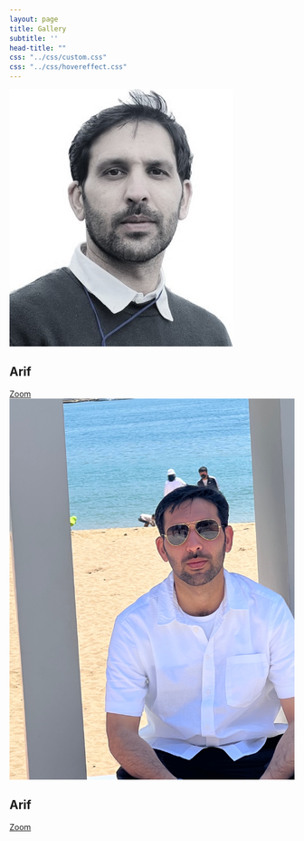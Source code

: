 ```yaml
---
layout: page
title: Gallery
subtitle: ''
head-title: ""
css: "../css/custom.css"
css: "../css/hovereffect.css"
---
```


<div class="col-lg-3 col-md-4 col-sm-6 col-xs-12">
    <div class="hovereffect">
        <img class="img-responsive" src="/img/arif-new2.jpg">
        <div class="overlay">
           <h2>Arif</h2>
           <a class="info" href="https://arifkhaan.github.io/img/arif-new2.jpg">Zoom</a>
        </div>
    </div>
</div>
<div class="col-lg-3 col-md-4 col-sm-6 col-xs-12">
    <div class="hovereffect">
        <img class="img-responsive" src="/img/arifnnew.jpg">
        <div class="overlay">
           <h2>Arif</h2>
           <a class="info" href="https://arifkhaan.github.io/img/arifnnew.jpg">Zoom</a>
        </div>
    </div>
</div>
